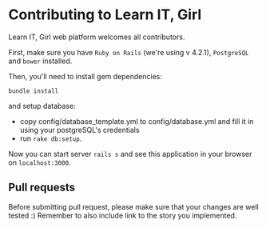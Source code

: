 # Contributing to Learn IT, Girl

Learn IT, Girl web platform welcomes all contributors.

First, make sure you have `Ruby on Rails` (we're using v 4.2.1), `PostgreSQL` and `bower` installed.

Then, you'll need to install gem dependencies:

    bundle install

and setup database:

* copy config/database_template.yml to config/database.yml and fill it in using your postgreSQL's credentials
* run `rake db:setup`.

Now you can start server `rails s` and see this application in your browser on `localhost:3000`.

## Pull requests

Before submitting pull request, please make sure that your changes are well tested :) Remember to also include link to the story you implemented.
